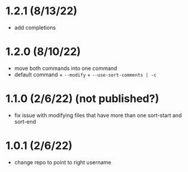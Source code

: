 # 1.2.1 (8/13/22)

<!-- prettier-ignore -->
- add completions

# 1.2.0 (8/10/22)

<!-- prettier-ignore -->
- move both commands into one command
- default command + `--modify` + `--use-sort-comments | -c`

# 1.1.0 (2/6/22) (not published?)

<!-- prettier-ignore -->
- fix issue with modifying files that have more than one sort-start and sort-end

# 1.0.1 (2/6/22)

<!-- prettier-ignore -->
- change repo to point to right username
